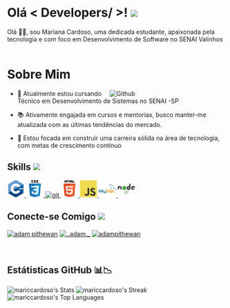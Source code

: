 <h1> Olá < Developers/ >! <img src = "https://raw.githubusercontent.com/MartinHeinz/MartinHeinz/master/wave.gif" width = 30px> </h1>
<p align='center'>
</p>


<div size='20px'>  Olá 🖐🏻, sou Mariana Cardoso, uma dedicada estudante, apaixonada pela tecnologia e com foco em Desenvolvimento de Software no SENAI Valinhos</div>
<br>

<h1> Sobre Mim </h1>

<img width="53%" align="right" alt="Github" src="https://raw.githubusercontent.com/onimur/.github/master/.resources/git-header.svg" />

- 🔭 Atualmente estou cursando Técnico em Desenvolvimento de Sistemas no SENAI -SP
  
- 📚 Ativamente engajada em cursos e mentorias, busco manter-me atualizada com as últimas tendências do mercado.

- 🎯 Estou focada em construir uma carreira sólida na área de tecnologia, com metas de crescimento contínuo
  


<h2> Skills <img src = "https://media2.giphy.com/media/QssGEmpkyEOhBCb7e1/giphy.gif?cid=ecf05e47a0n3gi1bfqntqmob8g9aid1oyj2wr3ds3mg700bl&rid=giphy.gif" width = 32px> </h2>
<p align="left">

<a href="https://www.w3schools.com/cpp/" target="_blank" rel="noreferrer"> <img src="https://raw.githubusercontent.com/devicons/devicon/master/icons/cplusplus/cplusplus-original.svg" alt="cplusplus" width="40" height="40"/> 
 </a> 
<a href="https://www.w3schools.com/css/" target="_blank" rel="noreferrer"> <img src="https://raw.githubusercontent.com/devicons/devicon/master/icons/css3/css3-original-wordmark.svg" alt="css3" width="40" height="40"/> 
</a> 
 <a href="https://git-scm.com/" target="_blank" rel="noreferrer"> <img src="https://www.vectorlogo.zone/logos/git-scm/git-scm-icon.svg" alt="git" width="40" height="40"/>
</a>
<a href="https://www.w3.org/html/" target="_blank" rel="noreferrer"> <img src="https://raw.githubusercontent.com/devicons/devicon/master/icons/html5/html5-original-wordmark.svg" alt="html5" width="40" height="40"/>
 </a> 
<a href="https://developer.mozilla.org/en-US/docs/Web/JavaScript" target="_blank" rel="noreferrer"> <img src="https://raw.githubusercontent.com/devicons/devicon/master/icons/javascript/javascript-original.svg" alt="javascript" width="40" height="40"/> 
</a>  <a href="https://www.mysql.com/" target="_blank" rel="noreferrer"> <img src="https://raw.githubusercontent.com/devicons/devicon/master/icons/mysql/mysql-original-wordmark.svg" alt="mysql" width="40" height="40"/>
 </a> 
<a href="https://nodejs.org" target="_blank" rel="noreferrer"> <img src="https://raw.githubusercontent.com/devicons/devicon/master/icons/nodejs/nodejs-original-wordmark.svg" alt="nodejs" width="40" height="40"/> 
</a></p>

<h2> Conecte-se Comigo <img src='https://raw.githubusercontent.com/ShahriarShafin/ShahriarShafin/main/Assets/handshake.gif' width="100px"> </h2>
<p align="left">
  <a href="https://www.linkedin.com/in/mariana-cardoso-507bba244?utm_source=share&utm_campaign=share_via&utm_content=profile&utm_medium=ios_app" target="blank"><img align="center"
      src="https://raw.githubusercontent.com/rahuldkjain/github-profile-readme-generator/master/src/images/icons/Social/linked-in-alt.svg"
      alt="adam pithewan" height="30" width="40" /></a>
  <a href="https://www.instagram.com/mariiicaardoso?igsh=MWIwa2RkaW9uOWN4dQ%3D%3D&utm_source=qr" target="blank"><img align="center"
      src="https://raw.githubusercontent.com/rahuldkjain/github-profile-readme-generator/master/src/images/icons/Social/instagram.svg"
      alt="..adam._" height="30" width="40" /></a>
  <a href="https://github.com/mariccardoso"><img align="center"
      src="https://hrcdn.net/fcore/assets/github-colored-1db995054b.svg"
      alt="adampithewan" height="30" width="40" /></a>

</p>
<br>
  
<h2> Estátisticas GitHub 📊📉 </h2>

![mariccardoso's Stats](https://github-readme-stats.vercel.app/api?username=mariccardoso&theme=omni&show_icons=true&hide_border=false&count_private=true)
![mariccardoso's Streak](https://github-readme-streak-stats.herokuapp.com/?user=mariccardoso&theme=omni&hide_border=false)
![mariccardoso's Top Languages](https://github-readme-stats.vercel.app/api/top-langs/?username=mariccardoso&theme=omni&show_icons=true&hide_border=false&layout=compact) 
<br>
